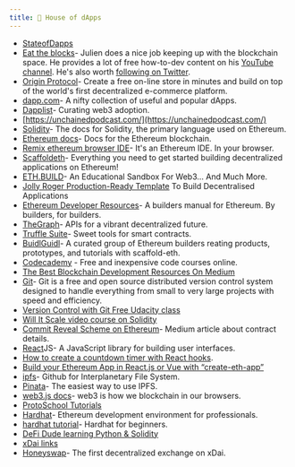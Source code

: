 ```yaml
---
title: 📱 House of dApps
---
```



- [StateofDapps](https://www.stateofthedapps.com/)
- [Eat the blocks](https://eattheblocks.com/)- Julien does a nice job keeping up with the blockchain space. He provides a lot of free how-to-dev content on his [YouTube channel](https://www.youtube.com/c/EatTheBlocks/featured). He's also worth [following on Twitter](https://twitter.com/jklepatch?ref_src=twsrc%5Egoogle%7Ctwcamp%5Eserp%7Ctwgr%5Eauthor).
- [Origin Protocol](https://www.originprotocol.com/en/dshop)- Create a free on-line store in minutes and build on top of the world's first decentralized e-commerce platform.
- [dapp.com](https://www.dapp.com)- A nifty collection of useful and popular dApps.
- [Dapplist](https://thedapplist.com/)- Curating web3 adoption.
- [https://unchainedpodcast.com/](https://unchainedpodcast.com/)
- [Solidity](https://docs.soliditylang.org/en/v0.8.5/)- The docs for Solidity, the primary language used on Ethereum.
- [Ethereum docs](https://ethereum.org/en/developers/docs/)- Docs for the Ethereum blockchain.
- [Remix ethereum browser IDE](https://remix.ethereum.org/#optimize=false&runs=200&evmVersion=null)- It's an Ethereum IDE. In your browser.
- [Scaffoldeth](https://github.com/austintgriffith/scaffold-eth)- Everything you need to get started building decentralized applications on Ethereum!
- [ETH.BUILD](https://eth.build/)- An Educational Sandbox For Web3... And Much More.
- [Jolly Roger Production-Ready Template](https://jolly-roger.eth.link/) To Build Decentralised Applications [](https://jolly-roger.eth.link/)
- [Ethereum Developer Resources](https://ethereum.org/en/developers/)- A builders manual for Ethereum. By builders, for builders.
- [TheGraph](https://thegraph.com/)- APIs for a vibrant decentralized future.
- [Truffle Suite](https://www.trufflesuite.com/)- Sweet tools for smart contracts.
- [BuidlGuidl](https://buidlguidl.com/)- A curated group of Ethereum builders reating products, prototypes, and tutorials with scaffold-eth.
- [Codecademy](https://www.codecademy.com/catalog) - Free and inexpensive code courses online.
- [The Best Blockchain Development Resources On Medium](https://medium.com/blockcentric/blockchain-development-resources-b44b752f3248)
- [Git](https://git-scm.com/)- Git is a free and open source distributed version control system designed to handle everything from small to very large projects with speed and efficiency.
- [Version Control with Git Free Udacity class](https://www.udacity.com/course/version-control-with-git--ud123)
- [Will It Scale video course on Solidity](https://www.youtube.com/playlist?list=PL16WqdAj66SCOdL6XIFbke-XQg2GW_Avg)
- [Commit Reveal Scheme on Ethereum](https://medium.com/gitcoin/commit-reveal-scheme-on-ethereum-25d1d1a25428)- Medium article about contract details.
- [React](https://reactjs.org/)JS- A JavaScript library for building user interfaces.
- [How to create a countdown timer with React hooks](https://www.digitalocean.com/community/tutorials/react-countdown-timer-react-hooks).
- [Build your Ethereum App in React.js or Vue with “create-eth-app”](https://medium.com/coinmonks/build-your-ethereum-app-in-react-js-or-vue-with-create-eth-app-577e41860a47)
- [ipfs](https://github.com/ipfs)- Github for Interplanetary File System.
- [Pinata](https://pinata.cloud/pinmanager)- The easiest way to use IPFS.
- [web3.js docs](https://web3js.readthedocs.io/en/v1.3.4/)- web3 is how we blockchain in our browsers.
- [ProtoSchool Tutorials](https://proto.school/tutorials)
- [Hardhat](https://hardhat.org/)- Ethereum development environment for professionals.
- [hardhat tutorial](https://hardhat.org/tutorial/)- Hardhat for beginners.
- [DeFi Dude learning Python & Solidity](https://twitter.com/defidude/status/1392956128536023041)
- [xDai links](https://www.xdaichain.com/about-xdai/project-spotlights)
- [Honeyswap](https://info.honeyswap.org/#/)- The first decentralized exchange on xDai.
